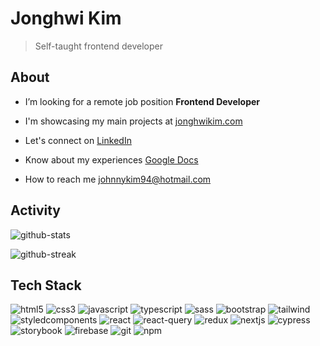 # Jonghwi Kim
> Self-taught frontend developer

## About

- I’m looking for a remote job position **Frontend Developer**

- I'm showcasing my main projects at [jonghwikim.com](https://jonghwikim.com/)

- Let's connect on [LinkedIn](https://www.linkedin.com/in/jonghwikim/)

- Know about my experiences [Google Docs](https://docs.google.com/document/d/1Y56Rn_92naL1BsIEgea2ulLTRxOs2ySGYl_Z28ypxbI/edit?usp=sharing)

- How to reach me johnnykim94@hotmail.com

## Activity
<p><img src="https://github-readme-stats-git-masterrstaa-rickstaa.vercel.app/api/?username=bellhwi&show_icons=true&locale=en&theme=dark&hide=stars,issues" alt="github-stats"/></p>
<p><img src="https://github-readme-streak-stats.herokuapp.com/?user=bellhwi&theme=dark" alt="github-streak"/></p>

## Tech Stack
<p align="left">
  <img src="https://img.shields.io/badge/HTML5-E34F26?style=for-the-badge&logo=html5&logoColor=white" alt="html5" />
  <img src="https://img.shields.io/badge/CSS3-1572B6?style=for-the-badge&logo=css3&logoColor=white" alt="css3"  />
  <img src="https://img.shields.io/badge/JavaScript-323330?style=for-the-badge&logo=javascript&logoColor=F7DF1E" alt="javascript" />
  <img src="https://img.shields.io/badge/TypeScript-007ACC?style=for-the-badge&logo=typescript&logoColor=white" alt="typescript" />
  <img src="https://img.shields.io/badge/Sass-CC6699?style=for-the-badge&logo=sass&logoColor=white" alt="sass"/>
  <img src="https://img.shields.io/badge/Bootstrap-563D7C?style=for-the-badge&logo=bootstrap&logoColor=white" alt="bootstrap"/>
  <img src="https://img.shields.io/badge/Tailwind_CSS-38B2AC?style=for-the-badge&logo=tailwind-css&logoColor=white" alt="tailwind" />
  <img src="https://img.shields.io/badge/styled--components-DB7093?style=for-the-badge&logo=styled-components&logoColor=white" alt="styledcomponents"/>
  <img src="https://img.shields.io/badge/React-20232A?style=for-the-badge&logo=react&logoColor=61DAFB" alt="react"/>
  <img src="https://img.shields.io/badge/React_Query-FF4154?style=for-the-badge&logo=React_Query&logoColor=white" alt="react-query" />
  <img src="https://img.shields.io/badge/Redux-593D88?style=for-the-badge&logo=redux&logoColor=white" alt="redux"/>
  <img src="https://img.shields.io/badge/next.js-000000?style=for-the-badge&logo=nextdotjs&logoColor=white" alt="nextjs"/>
  <img src="https://img.shields.io/badge/Cypress-17202C?style=for-the-badge&logo=cypress&logoColor=white" alt="cypress" />
  <img src="https://img.shields.io/badge/storybook-FF4785?style=for-the-badge&logo=storybook&logoColor=white" alt="storybook"/>
  <img src="https://img.shields.io/badge/firebase-ffca28?style=for-the-badge&logo=firebase&logoColor=black" alt="firebase"/>
  <img src="https://img.shields.io/badge/GIT-E44C30?style=for-the-badge&logo=git&logoColor=white" alt="git" />
  <img src="https://img.shields.io/badge/npm-CB3837?style=for-the-badge&logo=npm&logoColor=white" alt="npm" />
</p>
